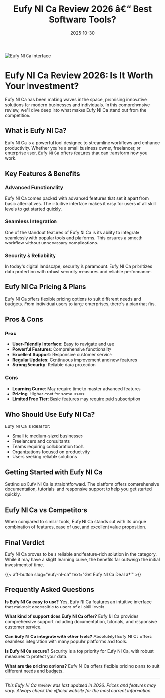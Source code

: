 ﻿---
title: "Eufy Nl Ca Review 2026 â€“ Best Software Tools?"
date: 2025-10-30
draft: false
rating: 4.8
category: "Software Tools"
tags: ["software-tools", "review", "2026"]
description: "Comprehensive Eufy Nl Ca review 2026. Discover if this  tool is the best choice for your needs."
keywords: "eufy-nl-ca, Eufy Nl Ca, review, software tools, 2026, best software tools"
image: "https://images.unsplash.com/photo-1555949963-aa79dcee981c?w=800&h=400&fit=crop&crop=center"
---

![Eufy Nl Ca interface](https://images.unsplash.com/photo-1555949963-aa79dcee981c?w=800&h=400&fit=crop&crop=center)

# Eufy Nl Ca Review 2026: Is It Worth Your Investment?

Eufy Nl Ca has been making waves in the  space, promising innovative solutions for modern businesses and individuals. In this comprehensive review, we'll dive deep into what makes Eufy Nl Ca stand out from the competition.

## What is Eufy Nl Ca?

Eufy Nl Ca is a powerful  tool designed to streamline workflows and enhance productivity. Whether you're a small business owner, freelancer, or enterprise user, Eufy Nl Ca offers features that can transform how you work.

## Key Features & Benefits

### Advanced Functionality
Eufy Nl Ca comes packed with advanced features that set it apart from basic alternatives. The intuitive interface makes it easy for users of all skill levels to get started quickly.

### Seamless Integration
One of the standout features of Eufy Nl Ca is its ability to integrate seamlessly with popular tools and platforms. This ensures a smooth workflow without unnecessary complications.

### Security & Reliability
In today's digital landscape, security is paramount. Eufy Nl Ca prioritizes data protection with robust security measures and reliable performance.

## Eufy Nl Ca Pricing & Plans

Eufy Nl Ca offers flexible pricing options to suit different needs and budgets. From individual users to large enterprises, there's a plan that fits.

## Pros & Cons

### Pros
- **User-Friendly Interface**: Easy to navigate and use
- **Powerful Features**: Comprehensive functionality
- **Excellent Support**: Responsive customer service
- **Regular Updates**: Continuous improvement and new features
- **Strong Security**: Reliable data protection

### Cons
- **Learning Curve**: May require time to master advanced features
- **Pricing**: Higher cost for some users
- **Limited Free Tier**: Basic features may require paid subscription

## Who Should Use Eufy Nl Ca?

Eufy Nl Ca is ideal for:
- Small to medium-sized businesses
- Freelancers and consultants
- Teams requiring collaboration tools
- Organizations focused on productivity
- Users seeking reliable  solutions

## Getting Started with Eufy Nl Ca

Setting up Eufy Nl Ca is straightforward. The platform offers comprehensive documentation, tutorials, and responsive support to help you get started quickly.

## Eufy Nl Ca vs Competitors

When compared to similar tools, Eufy Nl Ca stands out with its unique combination of features, ease of use, and excellent value proposition.

## Final Verdict

Eufy Nl Ca proves to be a reliable and feature-rich solution in the  category. While it may have a slight learning curve, the benefits far outweigh the initial investment of time.

{{< aff-button slug="eufy-nl-ca" text="Get Eufy Nl Ca Deal â†’" >}}

## Frequently Asked Questions

**Is Eufy Nl Ca easy to use?**
Yes, Eufy Nl Ca features an intuitive interface that makes it accessible to users of all skill levels.

**What kind of support does Eufy Nl Ca offer?**
Eufy Nl Ca provides comprehensive support including documentation, tutorials, and responsive customer service.

**Can Eufy Nl Ca integrate with other tools?**
Absolutely! Eufy Nl Ca offers seamless integration with many popular platforms and tools.

**Is Eufy Nl Ca secure?**
Security is a top priority for Eufy Nl Ca, with robust measures to protect your data.

**What are the pricing options?**
Eufy Nl Ca offers flexible pricing plans to suit different needs and budgets.

---

*This Eufy Nl Ca review was last updated in 2026. Prices and features may vary. Always check the official website for the most current information.*

